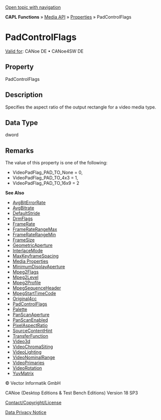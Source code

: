 [Open topic with navigation](../../../../../CANoeDEFamily.htm#Topics/CAPLFunctions/Media/Properties/CAPLfunctionPadControlFlags.md)

**CAPL Functions** » [Media API](../CAPLfunctionsMediaOverview.md) » [Properties](../CAPLfunctionsMediaProperties.md) » PadControlFlags

# PadControlFlags

[Valid for](../../../Shared/FeatureAvailability.md): CANoe DE • CANoe4SW DE

## Property

PadControlFlags

## Description

Specifies the aspect ratio of the output rectangle for a video media type.

## Data Type

dword

## Remarks

The value of this property is one of the following:

- VideoPadFlag_PAD_TO_None = 0,
- VideoPadFlag_PAD_TO_4x3 = 1,
- VideoPadFlag_PAD_TO_16x9 = 2

**See Also**

- [AvgBitErrorRate](CAPLfunctionAvgBitErrorRate.md#aanchor23847)
- [AvgBitrate](CAPLfunctionAvgBitrate.md#aanchor26980)
- [DefaultStride](CAPLfunctionDefaultStride.md#aanchor12043)
- [DrmFlags](CAPLfunctionDrmFlags.md#aanchor366)
- [FrameRate](CAPLfunctionFrameRate.md#aanchor16466)
- [FrameRateRangeMax](CAPLfunctionFrameRateRangeMax.md#aanchor20450)
- [FrameRateRangeMin](CAPLfunctionFrameRateRangeMin.md#aanchor21081)
- [FrameSize](CAPLfunctionFrameSize.md#aanchor28634)
- [GeometricAperture](CAPLfunctionGeometricAperture.md#aanchor3703)
- [InterlaceMode](CAPLfunctionInterlaceMode.md#aanchor16382)
- [MaxKeyframeSpacing](CAPLfunctionMaxKeyframeSpacing.md#aanchor22056)
- [Media Properties](../CAPLfunctionsMediaProperties.md#aanchor20862)
- [MinimumDisplayAperture](CAPLfunctionMinimumDisplayAperture.md#aanchor17628)
- [Mpeg2Flags](CAPLfunctionMpeg2Flags.md#aanchor2140)
- [Mpeg2Level](CAPLfunctionMpeg2Level.md#aanchor18663)
- [Mpeg2Profile](CAPLfunctionMpeg2Profile.md#aanchor8044)
- [MpegSequenceHeader](CAPLfunctionMpegSequenceHeader.md#aanchor3866)
- [MpegStartTimeCode](CAPLfunctionMpegStartTimeCode.md#aanchor11934)
- [Original4cc](CAPLfunctionOriginal4cc.md#aanchor16483)
- [PadControlFlags](#aanchor23275)
- [Palette](CAPLfunctionPalette.md#aanchor21899)
- [PanScanAperture](CAPLfunctionPanScanAperture.md#aanchor9603)
- [PanScanEnabled](CAPLfunctionPanScanEnabled.md#aanchor21064)
- [PixelAspectRatio](CAPLfunctionPixelAspectRatio.md#aanchor17346)
- [SourceContentHint](CAPLfunctionSourceContentHint.md#aanchor25185)
- [TransferFunction](CAPLfunctionTransferFunction.md#aanchor7282)
- [Video3d](CAPLfunctionVideo3d.md#aanchor30214)
- [VideoChromaSiting](CAPLfunctionVideoChromaSiting.md#aanchor27572)
- [VideoLighting](CAPLfunctionVideoLighting.md#aanchor30228)
- [VideoNominalRange](CAPLfunctionVideoNominalRange.md#aanchor25937)
- [VideoPrimaries](CAPLfunctionVideoPrimaries.md#aanchor17253)
- [VideoRotation](CAPLfunctionVideoRotation.md#aanchor20469)
- [YuvMatrix](CAPLfunctionYuvMatrix.md#aanchor18492)

© Vector Informatik GmbH

CANoe (Desktop Editions & Test Bench Editions) Version 18 SP3

[Contact/Copyright/License](../../../Shared/ContactCopyrightLicense.md)

[Data Privacy Notice](https://www.vector.com/int/en/company/get-info/privacy-policy/)